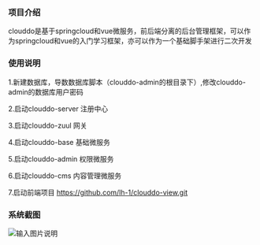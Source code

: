 ### 项目介绍

   clouddo是基于springcloud和vue微服务，前后端分离的后台管理框架，可以作为springcloud和vue的入门学习框架，亦可以作为一个基础脚手架进行二次开发

### 使用说明


1.新建数据库，导数数据库脚本（clouddo-admin的根目录下）,修改clouddo-admin的数据库用户密码

2.启动clouddo-server 注册中心

3.启动clouddo-zuul 网关

4.启动clouddo-base 基础微服务

5.启动clouddo-admin 权限微服务

6.启动clouddo-cms 内容管理微服务

7.启动前端项目 https://github.com/lh-1/clouddo-view.git
### 系统截图
![输入图片说明](https://gitee.com/uploads/images/2018/0525/154945_23b93b75_1204498.png "屏幕截图.png")
